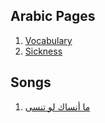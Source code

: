 ## Arabic Pages

1. [Vocabulary](https://azizcodes.github.io/arabic/temp-arabic.html)
2. [Sickness](https://azizcodes.github.io/arabic/sicknesss.html)

## Songs
1. [ما أنساك لو تنسى](https://azizcodes.github.io/arabic/mansak.html)

